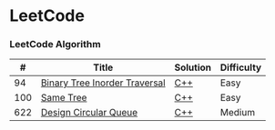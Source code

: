 # LeetCode

### LeetCode Algorithm

| # | Title | Solution | Difficulty |
|---| ----- | -------- | ---------- |
|94|[Binary Tree Inorder Traversal](https://leetcode.com/problems/binary-tree-inorder-traversal/)|[C++](./algorithms/cpp/94.cpp)|Easy|
|100|[Same Tree](https://leetcode.com/problems/same-tree/)|[C++](./algorithms/cpp/100.cpp)|Easy|
|622|[Design Circular Queue](https://leetcode.com/problems/design-circular-queue/)|[C++](./algorithms/cpp/622.cpp)|Medium|
